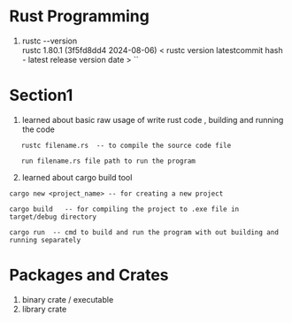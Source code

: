 # Rust Programming 
  1. rustc --version  
     rustc 1.80.1 (3f5fd8dd4 2024-08-06) 
     < rustc version latestcommit hash - latest release version date >
        ``
# Section1 
 1. learned about basic raw usage of write rust code , building and running the code 
 ```
    rustc filename.rs  -- to compile the source code file 

    run filename.rs file path to run the program 
 ```
 2. learned about cargo build tool 
 ``` 
 cargo new <project_name> -- for creating a new project

 cargo build   -- for compiling the project to .exe file in  target/debug directory 

 cargo run  -- cmd to build and run the program with out building and running separately 
 ```
# Packages and Crates 
   1. binary crate / executable 
   2. library crate 
   
